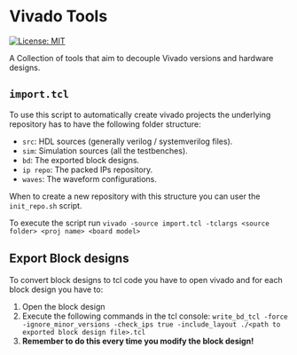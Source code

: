 Vivado Tools
============
[![License: MIT](https://img.shields.io/badge/License-MIT-yellow.svg)](https://opensource.org/licenses/MIT)

A Collection of tools that aim to decouple Vivado versions and hardware designs.

`import.tcl`
--------------
To use this script to automatically create vivado projects the underlying repository has to have the following folder structure:
- `src`: HDL sources (generally verilog / systemverilog files).
- `sim`: Simulation sources (all the testbenches).
- `bd`: The exported block designs.
- `ip repo`: The packed IPs repository.
- `waves`: The waveform configurations.

When to create a new repository with this structure you can user the `init_repo.sh` script.

To execute the script run `vivado -source import.tcl -tclargs <source folder> <proj name> <board model>`

Export Block designs
-------------------------
To convert block designs to tcl code you have to open vivado and for each block design
you have to:
1. Open the block design
2. Execute the following commands in the tcl console:
   `write_bd_tcl -force -ignore_minor_versions -check_ips true -include_layout ./<path to exported block design file>.tcl`
3. **Remember to do this every time you modify the block design!**
